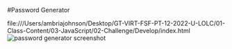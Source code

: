 #Password Generator

file:///Users/ambriajohnson/Desktop/GT-VIRT-FSF-PT-12-2022-U-LOLC/01-Class-Content/03-JavaScript/02-Challenge/Develop/index.html
![password generator screenshot](https://user-images.githubusercontent.com/53230728/213342947-72c1b3c2-4c5a-4e92-93a6-c9da82c5f454.png)
